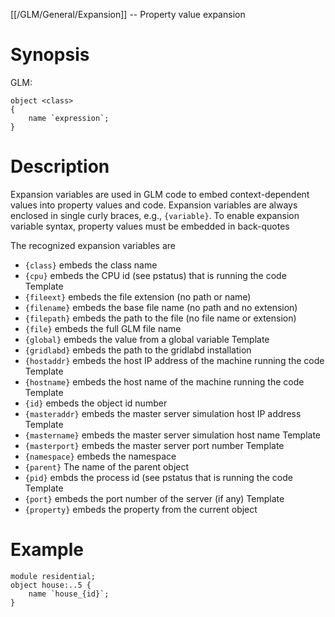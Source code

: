 [[/GLM/General/Expansion]] -- Property value expansion

# Synopsis

GLM:

~~~
object <class>
{
	name `expression`;
}
~~~

# Description

Expansion variables are used in GLM code to embed context-dependent values into property values and code. Expansion variables are always enclosed in single curly braces, e.g., `{variable}`. To enable expansion variable syntax, property values must be embedded in back-quotes

The recognized expansion variables are

- `{class}` embeds the class name
- `{cpu}` embeds the CPU id (see pstatus) that is running the code Template
- `{fileext}` embeds the file extension (no path or name)
- `{filename}` embeds the base file name (no path and no extension)
- `{filepath}` embeds the path to the file (no file name or extension)
- `{file}` embeds the full GLM file name
- `{global}` embeds the value from a global variable Template
- `{gridlabd}` embeds the path to the gridlabd installation
- `{hostaddr}` embeds the host IP address of the machine running the code Template
- `{hostname}` embeds the host name of the machine running the code Template
- `{id}` embeds the object id number
- `{masteraddr}` embeds the master server simulation host IP address Template
- `{mastername}` embeds the master server simulation host name Template
- `{masterport}` embeds the master server port number Template
- `{namespace}` embeds the namespace
- `{parent}` The name of the parent object
- `{pid}` embds the process id (see pstatus that is running the code Template
- `{port}` embeds the port number of the server (if any) Template
- `{property}` embeds the property from the current object

# Example

~~~
module residential;
object house:..5 {
	name `house_{id}`;
}
~~~
